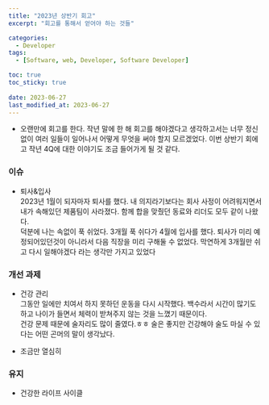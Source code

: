 ```yaml
---
title: "2023년 상반기 회고"
excerpt: "회고를 통해서 얻어야 하는 것들"

categories:
  - Developer
tags:
  - [Software, web, Developer, Software Developer]

toc: true
toc_sticky: true
 
date: 2023-06-27
last_modified_at: 2023-06-27
---
```


- 오랜만에 회고를 한다. 작년 말에 한 해 회고를 해야겠다고 생각하고서는 너무 정신없이 여러 일들이 일어나서 어떻게 무엇을 써야 할지 모르겠었다. 이번 상반기 회에고 작년 4Q에 대한 이야기도 조금 들어가게 될 것 같다.


### 이슈
  - 퇴사&입사   
    2023년 1월이 되자마자 퇴사를 했다. 내 의지라기보다는 회사 사정이 어려워지면서 내가 속해있던 제품팀이 사라졌다. 함께 합을 맞췄던 동료와 리더도 모두 같이 나왔다.    
    덕분에 나는 속없이 푹 쉬었다. 
    3개월 푹 쉬다가 4월에 입사를 했다. 퇴사가 미리 예정되어있던것이 아니라서 다음 직장을 미리 구해둘 수 없었다. 막연하게 3개월만 쉬고 다시 일해야겠다 라는 생각만 가지고 있었다

### 개선 과제
  - 건강 관리    
    그동안 일에만 치여서 하지 못하던 운동을 다시 시작했다. 백수라서 시간이 많기도 하고 나이가 들면서 체력이 받쳐주지 않는 것을 느꼈기 때문이다.     
    건강 문제 때문에 술자리도 많이 줄였다.ㅎㅎ 술은 좋지만 건강해야 술도 마실 수 있다는 어떤 곤머의 말이 생각났다.

  - 조금만 열심히    
    
### 유지
  - 건강한 라이프 사이클    
